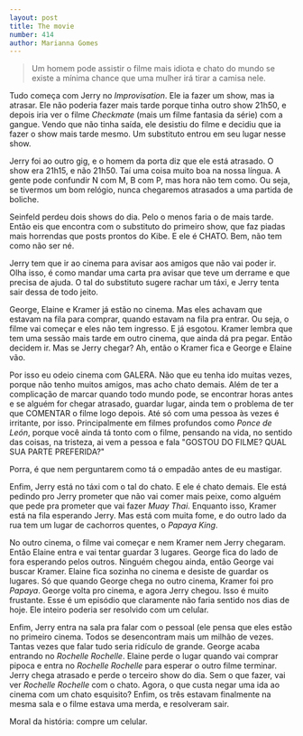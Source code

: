 ```yaml
---
layout: post
title: The movie
number: 414
author: Marianna Gomes
---
```


> Um homem pode assistir o filme mais idiota e chato do mundo se existe a mínima chance que uma mulher irá tirar a camisa nele.

Tudo começa com Jerry no *Improvisation*. Ele ia fazer um show, mas ia atrasar. Ele não poderia fazer mais tarde porque tinha outro show 21h50, e depois iria ver o filme *Checkmate* (mais um filme fantasia da série) com a gangue. Vendo que não tinha saída, ele desistiu do filme e decidiu que ia fazer o show mais tarde mesmo. Um substituto entrou em seu lugar nesse show.

Jerry foi ao outro gig, e o homem da porta diz que ele está atrasado. O show era 21h15, e não 21h50. Taí uma coisa muito boa na nossa língua. A gente pode confundir N com M, B com P, mas hora não tem como. Ou seja,  se tivermos um bom relógio, nunca chegaremos atrasados a uma partida de boliche.

Seinfeld perdeu dois shows do dia. Pelo o menos faria o de mais tarde. Então eis que encontra com o substituto do primeiro show, que faz piadas mais horrendas que posts prontos do Kibe. E ele é CHATO. Bem, não tem como não ser né.

Jerry tem que ir ao cinema para avisar aos amigos que não vai poder ir. Olha isso, é como mandar uma carta pra avisar que teve um derrame e que precisa de ajuda. O tal do substituto sugere rachar um táxi, e Jerry tenta sair dessa de todo jeito.

George, Elaine e Kramer já estão no cinema. Mas eles achavam que estavam na fila para comprar, quando estavam na fila pra entrar. Ou seja, o filme vai começar e eles não tem ingresso. E já esgotou. Kramer lembra que tem uma sessão mais tarde em outro cinema, que ainda dá pra pegar. Então decidem ir. Mas se Jerry chegar? Ah, então o Kramer fica e George e Elaine vão.

Por isso eu odeio cinema com GALERA. Não que eu tenha ido muitas vezes,  porque não tenho muitos amigos, mas acho chato demais. Além de ter a complicação de marcar quando todo mundo pode, se encontrar horas antes e se alguém for chegar atrasado, guardar lugar, ainda tem o problema de ter que COMENTAR o filme logo depois. Até só com uma pessoa às vezes é irritante, por isso. Principalmente em filmes profundos como *Ponce de León*, porque você ainda tá tonto com o filme, pensando na vida, no sentido das coisas, na tristeza, ai vem a pessoa e fala "GOSTOU DO FILME? QUAL SUA PARTE PREFERIDA?"

Porra, é que nem perguntarem como tá o empadão antes de eu mastigar.

Enfim, Jerry está no táxi com o tal do chato. E ele é chato demais. Ele está pedindo pro Jerry prometer que não vai comer mais peixe, como alguém que pede pra prometer que vai fazer *Muay Thai*. Enquanto isso, Kramer está na fila esperando Jerry. Mas está com muita fome, e do outro lado da rua tem um lugar de cachorros quentes, o *Papaya King*.

No outro cinema, o filme vai começar e nem Kramer nem Jerry chegaram. Então Elaine entra e vai tentar guardar 3 lugares. George fica do lado de fora esperando pelos outros. Ninguém chegou ainda, então George vai buscar Kramer. Elaine fica sozinha no cinema e desiste de guardar os lugares. Só que quando George chega no outro cinema, Kramer foi pro *Papaya*. George volta pro cinema, e agora Jerry chegou. Isso é muito frustante. Esse é um episódio que claramente não faria sentido nos dias de hoje. Ele inteiro poderia ser resolvido com um celular.

Enfim, Jerry entra na sala pra falar com o pessoal (ele pensa que eles estão no primeiro cinema. Todos se desencontram mais um milhão de vezes. Tantas vezes que falar tudo seria ridículo de grande. George acaba entrando no *Rochelle Rochelle*. Elaine perde o lugar quando vai comprar pipoca e entra no *Rochelle Rochelle* para esperar o outro filme terminar. Jerry chega atrasado e perde o terceiro show do dia. Sem o que fazer, vai ver *Rochelle Rochelle* com o chato. Agora, o que custa negar uma ida ao cinema com um chato esquisito? Enfim, os três estavam finalmente na mesma sala e o filme estava uma merda, e resolveram sair.

Moral da história: compre um celular.